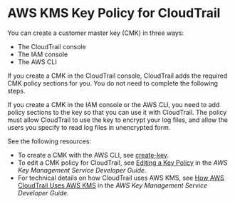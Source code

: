# AWS KMS Key Policy for CloudTrail<a name="create-kms-key-policy-for-cloudtrail"></a>

You can create a customer master key \(CMK\) in three ways:
+ The CloudTrail console
+ The IAM console
+ The AWS CLI

If you create a CMK in the CloudTrail console, CloudTrail adds the required CMK policy sections for you\. You do not need to complete the following steps\.

If you create a CMK in the IAM console or the AWS CLI, you need to add policy sections to the key so that you can use it with CloudTrail\. The policy must allow CloudTrail to use the key to encrypt your log files, and allow the users you specify to read log files in unencrypted form\.

See the following resources:
+ To create a CMK with the AWS CLI, see [create\-key](https://docs.aws.amazon.com/cli/latest/reference/kms/create-key.html)\. 
+ To edit a CMK policy for CloudTrail, see [Editing a Key Policy](https://docs.aws.amazon.com/kms/latest/developerguide/key-policies.html#key-policy-editing) in the *AWS Key Management Service Developer Guide*\.
+ For technical details on how CloudTrail uses AWS KMS, see [How AWS CloudTrail Uses AWS KMS](https://docs.aws.amazon.com/kms/latest/developerguide/services-cloudtrail.html) in the *AWS Key Management Service Developer Guide*\.